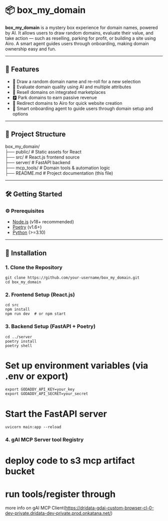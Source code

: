 # 📦 box_my_domain

**box_my_domain** is a mystery box experience for domain names, powered by AI. It allows users to draw random domains, evaluate their value, and take action — such as reselling, parking for profit, or building a site using Airo. A smart agent guides users through onboarding, making domain ownership easy and fun.

---

## 🚀 Features

- 🎲 Draw a random domain name and re-roll for a new selection  
- 🧠 Evaluate domain quality using AI and multiple attributes  
- 💸 Resell domains on integrated marketplaces  
- 🅿️ Park domains to earn passive revenue  
- 🔗 Redirect domains to Airo for quick website creation  
- 🤖 Smart onboarding agent to guide users through domain setup and options  

---

## 📂 Project Structure

box_my_domain/ <br />
├── public/ # Static assets for React<br />
├── src/ # React.js frontend source<br />
├── server/ # FastAPI backend<br />
├── mcp_tools/ # Domain tools & automation logic<br />
├── README.md # Project documentation (this file)<br />

---

## 🛠️ Getting Started

### ⚙️ Prerequisites

- [Node.js](https://nodejs.org/) (v18+ recommended)  
- [Poetry](https://python-poetry.org/) (v1.6+)  
- [Python](https://www.python.org/downloads/) (>=3.10)  

---

## 🧩 Installation

### 1. Clone the Repository
```
git clone https://github.com/your-username/box_my_domain.git
cd box_my_domain
```
### 2. Frontend Setup (React.js)
```
cd src
npm install
npm run dev  # or npm start
```
### 3. Backend Setup (FastAPI + Poetry)
```
cd ../server
poetry install
poetry shell
```
# Set up environment variables (via .env or export)
```
export GODADDY_API_KEY=your_key
export GODADDY_API_SECRET=your_secret
```
# Start the FastAPI server
```
uvicorn main:app --reload
```
### 4. gAI MCP Server tool Registry
# deploy code to s3 mcp artifact bucket
# run tools/register through 
more info on gAI MCP Client(https://dridata-gdai-custom-browser-cl-0-dev-private.dridata-dev-private.prod.onkatana.net/)

